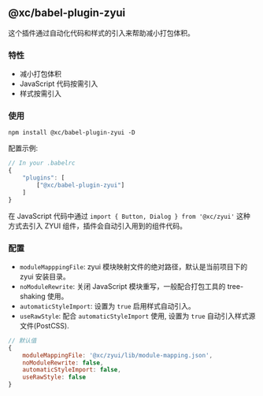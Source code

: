 ## @xc/babel-plugin-zyui

这个插件通过自动化代码和样式的引入来帮助减小打包体积。

### 特性

- 减小打包体积
- JavaScript 代码按需引入
- 样式按需引入

### 使用

`npm install @xc/babel-plugin-zyui -D`

配置示例:

```js
// In your .babelrc
{
	"plugins": [
		["@xc/babel-plugin-zyui"]
	]
}
```

在 JavaScript 代码中通过 `import { Button, Dialog } from '@xc/zyui'` 这种方式去引入 ZYUI 组件，插件会自动引入用到的组件代码。

### 配置

- `moduleMapppingFile`: zyui 模块映射文件的绝对路径，默认是当前项目下的 zyui 安装目录。
- `noModuleRewrite`: 关闭 JavaScript 模块重写，一般配合打包工具的 tree-shaking 使用。 
- `automaticStyleImport`: 设置为 `true` 启用样式自动引入。
- `useRawStyle`: 配合 `automaticStyleImport` 使用, 设置为 `true` 自动引入样式源文件(PostCSS).

```js
// 默认值
{
	moduleMappingFile: '@xc/zyui/lib/module-mapping.json',
	noModuleRewrite: false,
	automaticStyleImport: false,
	useRawStyle: false
}
```
